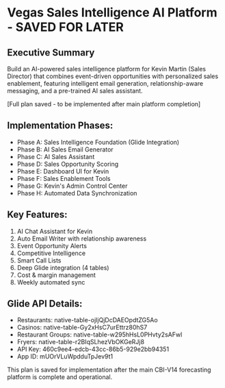 # Vegas Sales Intelligence AI Platform - SAVED FOR LATER

## Executive Summary
Build an AI-powered sales intelligence platform for Kevin Martin (Sales Director) that combines event-driven opportunities with personalized sales enablement, featuring intelligent email generation, relationship-aware messaging, and a pre-trained AI sales assistant.

[Full plan saved - to be implemented after main platform completion]

## Implementation Phases:
- Phase A: Sales Intelligence Foundation (Glide Integration)
- Phase B: AI Sales Email Generator
- Phase C: AI Sales Assistant
- Phase D: Sales Opportunity Scoring
- Phase E: Dashboard UI for Kevin
- Phase F: Sales Enablement Tools
- Phase G: Kevin's Admin Control Center
- Phase H: Automated Data Synchronization

## Key Features:
1. AI Chat Assistant for Kevin
2. Auto Email Writer with relationship awareness
3. Event Opportunity Alerts
4. Competitive Intelligence
5. Smart Call Lists
6. Deep Glide integration (4 tables)
7. Cost & margin management
8. Weekly automated sync

## Glide API Details:
- Restaurants: native-table-ojIjQjDcDAEOpdtZG5Ao
- Casinos: native-table-Gy2xHsC7urEttrz80hS7
- Restaurant Groups: native-table-w295hHsL0PHvty2sAFwl
- Fryers: native-table-r2BIqSLhezVbOKGeRJj8
- API Key: 460c9ee4-edcb-43cc-86b5-929e2bb94351
- App ID: mUOrVLuWpdduTpJev9t1

This plan is saved for implementation after the main CBI-V14 forecasting platform is complete and operational.
